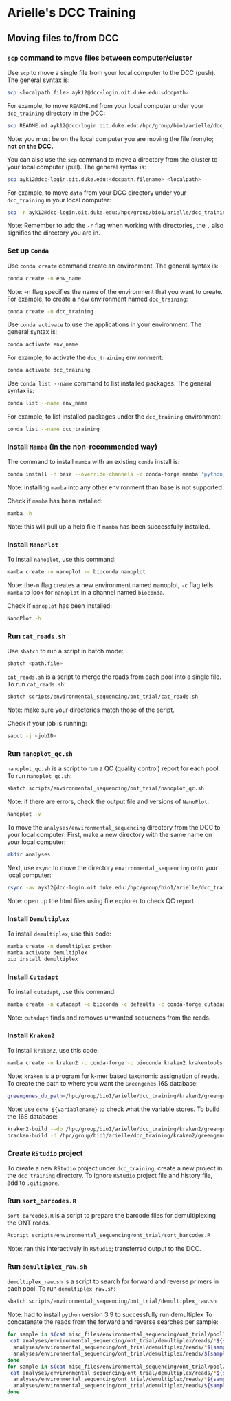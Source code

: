 # Arielle's DCC Training
## Moving files to/from DCC
### `scp` command to move files between computer/cluster
Use `scp` to move a single file from your local computer to the DCC (push). The general syntax is:
```sh
scp <localpath.file> ayk12@dcc-login.oit.duke.edu:<dccpath>
```
For example, to move `README.md` from your local computer under your `dcc_training` directory in the DCC:
```sh
scp README.md ayk12@dcc-login.oit.duke.edu:/hpc/group/bio1/arielle/dcc_training
```
Note: you must be on the local computer you are moving the file from/to; **not on the DCC.**

You can also use the `scp` command to move a directory from the cluster to your local computer (pull). The general syntax is:
```sh
scp ayk12@dcc-login.oit.duke.edu:<dccpath.filename> <localpath>
```
For example, to move `data` from your DCC directory under your `dcc_training` in your local computer:
```sh
scp -r ayk12@dcc-login.oit.duke.edu:/hpc/group/bio1/arielle/dcc_training/data .
```
Note: Remember to add the `-r` flag when working with directories, the `.` also signifies the directory you are in.
### Set up `Conda`
Use `conda create` command create an environment. The general syntax is:
```sh
conda create -n env_name
```
Note: -n flag specifies the name of the environment that you want to create.
For example, to create a new environment named `dcc_training`:
```sh
conda create -n dcc_training
```
Use `conda activate` to use the applications in your environment. The general syntax is:
```sh
conda activate env_name
```
For example, to activate the `dcc_training` environment:
```sh
conda activate dcc_training
```
Use `conda list --name` command to list installed packages. The general syntax is:
```sh
conda list --name env_name
```
For example, to list installed packages under the ```dcc_training``` environment:
```sh
conda list --name dcc_training
```
### Install `Mamba` (in the non-recommended way)
The command to install `mamba` with an existing `conda` install is:
```sh
conda install -n base --override-channels -c conda-forge mamba 'python_abi=*=*cp*'
```
Note: installing `mamba` into any other environment than base is not supported.

Check if `mamba` has been installed:

```sh
mamba -h
```
Note: this will pull up a help file if `mamba` has been successfully installed.
### Install `NanoPlot`
To install `nanoplot`, use this command:
```sh
mamba create -n nanoplot -c bioconda nanoplot
```
Note: the`-n` flag creates a new environment named nanoplot, `-c` flag tells `mamba` to look for `nanoplot` in a channel named `bioconda`.

Check if `nanoplot` has been installed:

```sh
NanoPlot -h
```

### Run `cat_reads.sh`
Use `sbatch` to run a script in batch mode:
```sh
sbatch <path.file>
```

`cat_reads.sh` is a script to merge the reads from each pool into a single file.
To run `cat_reads.sh`:
```sh
sbatch scripts/environmental_sequencing/ont_trial/cat_reads.sh
```
Note: make sure your directories match those of the script.

Check if your job is running:
```sh
sacct -j <jobID>
```
### Run `nanoplot_qc.sh`
`nanoplot_qc.sh` is a script to run a QC (quality control) report for each pool.
To run `nanoplot_qc.sh`:
```sh
sbatch scripts/environmental_sequencing/ont_trial/nanoplot_qc.sh
```
Note: if there are errors, check the output file and versions of `NanoPlot`:
```sh
Nanoplot -v
```
To move the `analyses/environmental_sequencing` directory from the DCC to your local computer:
First, make a new directory with the same name on your local computer:
```sh
mkdir analyses
```
Next, use `rsync` to move the directory `environmental_sequencing` onto your local computer:
``` sh
rsync -av ayk12@dcc-login.oit.duke.edu:/hpc/group/bio1/arielle/dcc_training/analyses/environmental_sequencing analyses
```
Note: open up the html files using file explorer to check QC report.
### Install `Demultiplex`
To install `demultiplex`, use this code:
```sh
mamba create -n demultiplex python
mamba activate demultiplex
pip install demultiplex
```
### Install `Cutadapt`
To install `cutadapt`, use this command:
```sh
mamba create -n cutadapt -c bioconda -c defaults -c conda-forge cutadapt=4.5
```
Note: `cutadapt` finds and removes unwanted sequences from the reads.
### Install `Kraken2`
To install `kraken2`, use this code:
```sh
mamba create -n kraken2 -c conda-forge -c bioconda kraken2 krakentools bracken
```
Note: `kraken` is a program for k-mer based taxonomic assignation of reads.
To create the path to where you want the `Greengenes` 16S database:
```sh
greengenes_db_path=/hpc/group/bio1/arielle/dcc_training/kraken2/greengenes/greengenes
```
Note: use `echo ${variablename}` to check what the variable stores.
To build the 16S database:
```sh
kraken2-build --db /hpc/group/bio1/arielle/dcc_training/kraken2/greengenes/greengenes --special greengenes
bracken-build -d /hpc/group/bio1/arielle/dcc_training/kraken2/greengenes/greengenes -t 8 -k 35 -l 1500
```
### Create `RStudio` project
To create a new `RStudio` project under `dcc_training`, create a new project in the `dcc_training` directory.
To ignore `RStudio` project file and history file, add to `.gitignore`.

### Run `sort_barcodes.R`
`sort_barcodes.R` is a script to prepare the barcode files for demultiplexing the ONT reads.
```R
Rscript scripts/environmental_sequencing/ont_trial/sort_barcodes.R
```
Note: ran this interactively in `RStudio`; transferred output to the DCC.

### Run `demultiplex_raw.sh`
`demultiplex_raw.sh` is a script to search for forward and reverse primers in each pool.
To run `demultiplex_raw.sh`:
```sh
sbatch scripts/environmental_sequencing/ont_trial/demultiplex_raw.sh
```
Note: had to install `python` version 3.9 to successfully run demultiplex
To concatenate the reads from the forward and reverse searches per sample:
```sh
for sample in $(cat misc_files/environmental_sequencing/ont_trial/pool1_samples.txt) ; do
 cat analyses/environmental_sequencing/ont_trial/demultiplex/reads/*${sample}_f.fastq \
  analyses/environmental_sequencing/ont_trial/demultiplex/reads/*${sample}_r.fastq > \
  analyses/environmental_sequencing/ont_trial/demultiplex/reads/${sample}_barcoded.fastq
done
for sample in $(cat misc_files/environmental_sequencing/ont_trial/pool2_samples.txt) ; do
 cat analyses/environmental_sequencing/ont_trial/demultiplex/reads/*${sample}_f.fastq \
  analyses/environmental_sequencing/ont_trial/demultiplex/reads/*${sample}_r.fastq > \
  analyses/environmental_sequencing/ont_trial/demultiplex/reads/${sample}_barcoded.fastq
done
```

###

